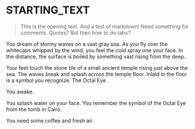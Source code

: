 # STARTING_TEXT

> This is the opening text. And a test of markdown!
> Need something for comments. Quotes? But then how to do tabs?

You dream of stormy waves on a vast gray sea. As you fly over the whitecaps whipped by the
wind, you feel the cold spray one your face. In the distance, the surface is boiled by something
vast rising from the deep.

Your feet touch the stone tile of a small ancient temple rising just above the sea. The waves break
and splash across the temple floor. Inlaid in the floor is a symbol you recognize. The Octal Eye.

You awake.

You splash water on your face. You remember the symbol of the Octal Eye from the tomb in Cairo.

You need some coffee and fresh air.
